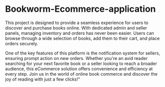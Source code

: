 # Bookworm-Ecommerce-application
This project is designed to provide a seamless experience for users to discover and purchase books online. With dedicated admin and seller panels, managing inventory and orders has never been easier. Users can browse through a wide selection of books, add them to their cart, and place orders securely.

One of the key features of this platform is the notification system for sellers, ensuring prompt action on new orders. Whether you're an avid reader searching for your next favorite book or a seller looking to reach a broader audience, this eCommerce solution offers convenience and efficiency at every step. Join us in the world of online book commerce and discover the joy of reading with just a few clicks!"
